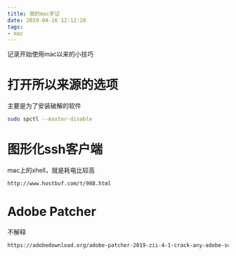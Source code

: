 ```yaml
---
title: 我的mac手记
date: 2019-04-16 12:12:28
tags:
- mac
---
```


记录开始使用mac以来的小技巧

<!--more-->

# 打开所以来源的选项

主要是为了安装破解的软件

```bash
sudo spctl --master-disable
```

# 图形化ssh客户端

mac上的xhell，就是耗电比较高

```bash
http://www.hostbuf.com/t/988.html
```

# Adobe Patcher

不解释

```bash
https://adobedownload.org/adobe-patcher-2019-zii-4-1-crack-any-adobe-softwares-on-mac/
```

